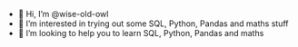 - 👋 Hi, I’m @wise-old-owl
- 👀 I’m interested in trying out some SQL, Python, Pandas and maths stuff
- 💞️ I’m looking to help you to learn SQL, Python, Pandas and maths
